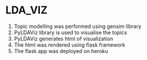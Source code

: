 # LDA_VIZ

1) Topic modelling was performed using gensim library
2) PyLDAViz library is used to visualise the topics 
3) PyLDAViz generates html of visualization
4) The html was rendered using flask framework
5) The flask app was deployed on heroku
